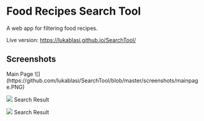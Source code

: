 <h1>Food Recipes Search Tool</h1>
A web app for filtering food recipes.

Live version: 
https://lukablasi.github.io/SearchTool/

<h2>Screenshots</h2>
Main Page
![](https://github.com/lukablasi/SearchTool/blob/master/screenshots/mainpage.PNG)

<br>

![](https://github.com/lukablasi/SearchTool/blob/master/screenshots/firstsearch.PNG)
Search Result
<br>

![](https://github.com/lukablasi/SearchTool/blob/master/screenshots/secondsearch.PNG)
Search Result
<br>
